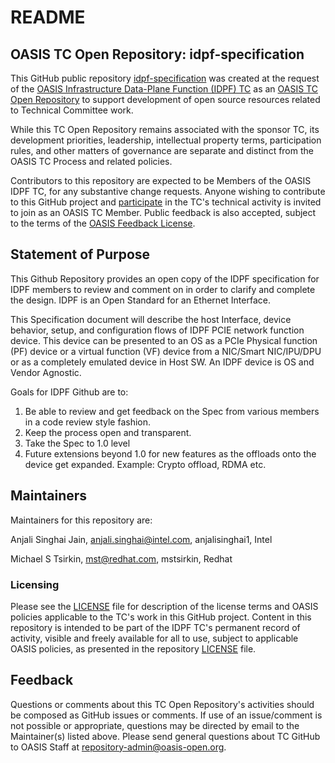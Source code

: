 # README

## OASIS TC Open Repository: idpf-specification

This GitHub public repository [idpf-specification](https://github.com/oasis-tcs/idpf-specification) was created at the request of the [OASIS Infrastructure Data-Plane Function (IDPF) TC](https://www.oasis-open.org/committees/idpf/) as an [OASIS TC Open Repository](https://www.oasis-open.org/resources/open-repositories/) to support development of open source resources related to Technical Committee work.

While this TC Open Repository remains associated with the sponsor TC, its development priorities, leadership, intellectual property terms, participation rules, and other matters of governance are separate and distinct from the OASIS TC Process and related policies.

Contributors to this repository are expected to be Members of the OASIS IDPF TC, for any substantive change requests. Anyone wishing to contribute to this GitHub project and <a href="https://www.oasis-open.org/join/participation-instructions">participate</a> in the TC's technical activity is invited to join as an OASIS TC Member.  Public feedback is also accepted, subject to the terms of the <a href="https://www.oasis-open.org/policies-guidelines/ipr#appendixa">OASIS Feedback License</a>.

## Statement of Purpose

This Github Repository provides an open copy of the IDPF specification for IDPF members to review and comment on in order to clarify and complete the design. IDPF is an Open Standard for an Ethernet Interface.

This Specification document will describe the host Interface, device behavior, setup, and configuration flows of IDPF PCIE network function device. This device can be presented to an OS as a PCIe Physical function (PF) device or a virtual function (VF) device from a NIC/Smart NIC/IPU/DPU or as a completely emulated device in Host SW. An IDPF device is OS and Vendor Agnostic.

Goals for IDPF Github are to:

1. Be able to review and get feedback on the Spec from various members in a code review style fashion.
2. Keep the process open and transparent.
3. Take the Spec to 1.0 level
4. Future extensions beyond 1.0 for new features as the offloads onto the device get expanded. Example: Crypto offload, RDMA etc.

## Maintainers

Maintainers for this repository are:

Anjali Singhai Jain, anjali.singhai@intel.com, anjalisinghai1, Intel

Michael S Tsirkin, mst@redhat.com, mstsirkin, Redhat

### Licensing

Please see the <a
href="https://github.com/oasis-tcs/idpf-specification/blob/master/LICENSE.md">LICENSE</a> file for description of the license terms and OASIS policies applicable to the TC's work in this GitHub project. Content in this repository is intended to be part of the IDPF TC's
permanent record of activity, visible and freely available for
all to use, subject to applicable OASIS policies, as presented in
the repository <a
href="https://github.com/oasis-tcs/idpf-specification/blob/master/LICENSE.md">LICENSE</a> file.

## Feedback

Questions or comments about this TC Open Repository's activities should be composed as GitHub issues or comments. If use of an issue/comment is not possible or appropriate, questions may be directed by email to the Maintainer(s) listed above. Please send general questions about TC GitHub to OASIS Staff at repository-admin@oasis-open.org.
